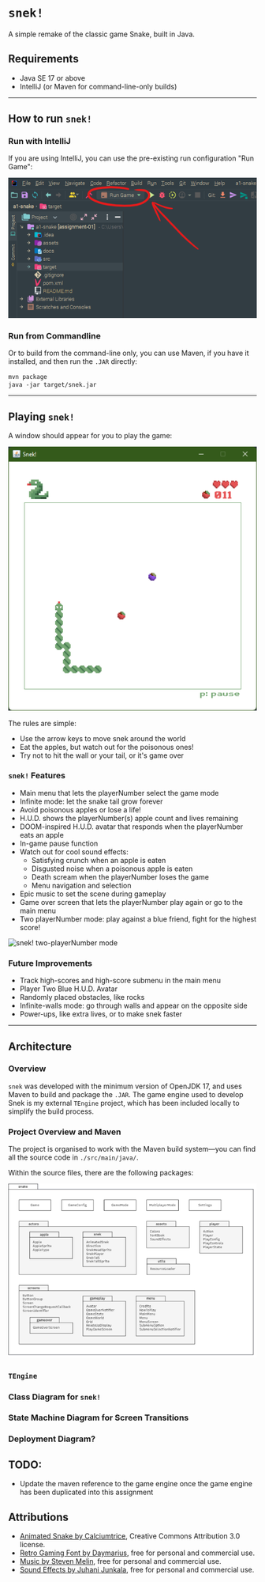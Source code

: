 # `snek!`

A simple remake of the classic game Snake, built in Java.

## Requirements

- Java SE 17 or above
- IntelliJ (or Maven for command-line-only builds)

---

## How to run `snek!`

### Run with IntelliJ

If you are using IntelliJ, you can use the pre-existing run configuration "Run Game":

!["Run Game" run configuration](docs/images/run-game-config.png)

### Run from Commandline

Or to build from the command-line only, you can use Maven, if you have it installed, and then run the `.JAR` directly:

```shell
mvn package
java -jar target/snek.jar
```

---

## Playing `snek!`

A window should appear for you to play the game:

![`snek!` running](docs/images/game-running.png)

The rules are simple:

- Use the arrow keys to move snek around the world
- Eat the apples, but watch out for the poisonous ones! 
- Try not to hit the wall or your tail, or it's game over

### `snek!` Features

- Main menu that lets the playerNumber select the game mode
- Infinite mode: let the snake tail grow forever
- Avoid poisonous apples or lose a life!
- H.U.D. shows the playerNumber(s) apple count and lives remaining
- DOOM-inspired H.U.D. avatar that responds when the playerNumber eats an apple
- In-game pause function
- Watch out for cool sound effects:
  - Satisfying crunch when an apple is eaten
  - Disgusted noise when a poisonous apple is eaten
  - Death scream when the playerNumber loses the game
  - Menu navigation and selection
- Epic music to set the scene during gameplay
- Game over screen that lets the playerNumber play again or go to the main menu
- Two playerNumber mode: play against a blue friend, fight for the highest score!

![`snek!` two-playerNumber mode](docs/images/two-playerNumber-mode.png)

### Future Improvements

- Track high-scores and high-score submenu in the main menu
- Player Two Blue H.U.D. Avatar
- Randomly placed obstacles, like rocks
- Infinite-walls mode: go through walls and appear on the opposite side
- Power-ups, like extra lives, or to make snek faster

---

## Architecture

### Overview

`snek` was developed with the minimum version of OpenJDK 17, and uses Maven to build and package the `.JAR`.
The game engine used to develop Snek is my external `TEngine` project, which has been included locally to simplify
the build process.

### Project Overview and Maven

The project is organised to work with the Maven build system—you can find all the source code in `./src/main/java/`.

Within the source files, there are the following packages:

![`snek!` package diagram](docs/images/package-diagram.png)

### `TEngine`



### Class Diagram for `snek!`



### State Machine Diagram for Screen Transitions



### Deployment Diagram?



## TODO:

- Update the maven reference to the game engine once the game engine has been duplicated into this assignment

## Attributions

- [Animated Snake by Calciumtrice](https://opengameart.org/content/animated-snake), Creative Commons Attribution 3.0 license.
- [Retro Gaming Font by Daymarius](https://www.dafont.com/retro-gaming.font), free for personal and commercial use.
- [Music by Steven Melin](https://stevenmelin.com), free for personal and commercial use.
- [Sound Effects by Juhani Junkala](https://juhanijunkala.com/), free for personal and commercial use.
